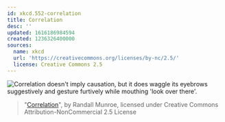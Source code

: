 ```yaml
---
id: xkcd.552-correlation
title: Correlation
desc: ''
updated: 1616186984594
created: 1236326400000
sources:
  name: xkcd
  url: 'https://creativecommons.org/licenses/by-nc/2.5/'
  license: Creative Commons 2.5
---
```

![Correlation doesn't imply causation, but it does waggle its eyebrows suggestively and gesture furtively while mouthing 'look over there'.](https://imgs.xkcd.com/comics/correlation.png)
> "[Correlation](https://xkcd.com/552/)", by Randall Munroe, licensed under Creative Commons Attribution-NonCommercial 2.5 License
